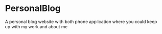 # PersonalBlog
A personal blog website with both phone application where you could keep up with my work and about me

